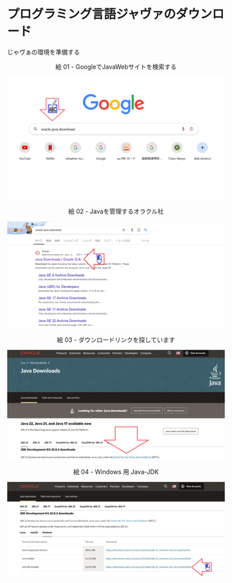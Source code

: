 # プログラミング言語ジャヴァのダウンロード

じゃヴぁの環境を準備する


<div align="center">
絵 01 - GoogleでJavaWebサイトを検索する
</div>

![](Imagens/Java-Windows-Download-Img01.png)

<div align="center">
絵 02 - Javaを管理するオラクル社
</div>

![](Imagens/Java-Windows-Download-Img02.png)

<div align="center">
絵 03 - ダウンロードリンクを探しています
</div>

![](Imagens/Java-Windows-Download-Img03.png)

<div align="center">
絵 04 - Windows 用 Ja​​va-JDK
</div>

![](Imagens/Java-Windows-Download-Img04.png)



